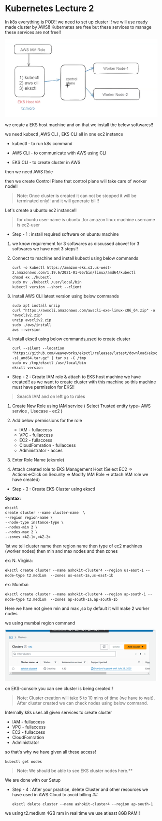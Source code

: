 # Kubernetes Lecture 2

In k8s everything is POD!! we need to set up cluster !! we will use ready made cluster by AWS!! Kubernetes are free but these services to manage these services are not free!!


![alt text](image.png)

we create a EKS host machine and on that we install the below softwares!!

we need kubectl ,AWS CLI , EKS CLI all in one ec2 instance 

- kubectl - to run k8s command

- AWS CLI - to communicate with AWS using CLI

- EKS CLI - to create cluster in AWS

then we need AWS Role

then we create Control Plane that control plane will take care of worker node!!

>Note: Once cluster is created it can not be stopped it will be terminated only!! and it will generate bill!!

Let's create a ubuntu ec2 instance!!

>for ubuntu user-name is ubuntu ,for amazon linux machine username is ec2-user

-  Step - 1 : install required software on ubuntu machine

1) we know requirement  for 3 softwares as discussed above! for 3 softwares we have next 3 steps!!

2) Connect to machine and install kubectl using below commands  

	```
	curl -o kubectl https://amazon-eks.s3.us-west-2.amazonaws.com/1.19.6/2021-01-05/bin/linux/amd64/kubectl
	chmod +x ./kubectl
	sudo mv ./kubectl /usr/local/bin
	kubectl version --short --client
	```
3) Install AWS CLI latest version using below commands 

	```
	sudo apt install unzip
	curl "https://awscli.amazonaws.com/awscli-exe-linux-x86_64.zip" -o "awscliv2.zip"
	unzip awscliv2.zip
	sudo ./aws/install
	aws --version
	```

4) Install eksctl using below commands,used to create cluster

	```
	curl --silent --location "https://github.com/weaveworks/eksctl/releases/latest/download/eksctl_$(uname -s)_amd64.tar.gz" | tar xz -C /tmp
	sudo mv /tmp/eksctl /usr/local/bin
	eksctl version
	```
-  Step - 2 : Create IAM role & attach to EKS host machine we have created!! as we want to create cluster with this machine so this machine must have permission for EKS!!

> Search IAM and on left go to roles

1) Create New Role using IAM service ( Select Trusted entity type- AWS service , Usecase - ec2 ) 	

2) Add below permissions for the role <br/>
	- IAM - fullaccess <br/>
	- VPC - fullaccess <br/>
	- EC2 - fullaccess  <br/>
	- CloudFomration - fullaccess  <br/>
	- Administrator - acces <br/>
		
3) Enter Role Name (eksrole) 

4) Attach created role to EKS Management Host (Select EC2 => Actions=>Click on Security => Modify IAM Role => attach IAM role we have created) 

- Step - 3 : Create EKS Cluster using eksctl 

**Syntax:** 
```text
eksctl 
create cluster --name cluster-name  \
--region region-name \
--node-type instance-type \
--nodes-min 2 \
--nodes-max 2 \ 
--zones <AZ-1>,<AZ-2>
```

1st we tell cluster name then region name then type of ec2 machines (worker nodes) then min and max nodes and then zones

ex: N. Virgina: <br/>

`
eksctl create cluster --name ashokit-cluster4 --region us-east-1 --node-type t2.medium  --zones us-east-1a,us-east-1b
`

ex: Mumbai: <br/>

`
eksctl create cluster --name ashokit-cluster4 --region ap-south-1 --node-type t2.medium  --zones ap-south-1a,ap-south-1b
`


Here we have not given min and max ,so by default it will make 2 worker nodes

we using mumbai region command 

![alt text](image-1.png)

on EKS-console you can see cluster is being created!!

> Note: Cluster creation will take 5 to 10 mins of time (we have to wait). After cluster created we can check nodes using below command.

Internally k8s uses all given services to create cluster

- IAM - fullaccess 
- VPC - fullaccess 
- EC2 - fullaccess  
- CloudFomration 
- Administrator 

so that's why we have given all these access!

`
 kubectl get nodes  
`

> Note: We should be able to see EKS cluster nodes here.**

 We are done with our Setup 
	
- Step - 4 : After your practice, delete Cluster and other resources we have used in AWS Cloud to avoid billing ##

	```text
	eksctl delete cluster --name ashokit-cluster4 --region ap-south-1
	```

we using t2.medium 4GB ram in real time we use atleast 8GB RAM!!

